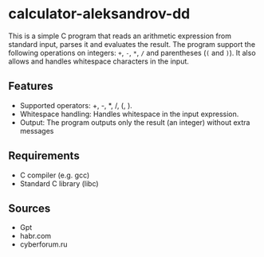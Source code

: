 # calculator-aleksandrov-dd
This is a simple C program that reads an arithmetic expression from standard input, parses it and evaluates the result. The program support the following operations on integers: `+`, `-`, `*`, `/` and parentheses (`(` and `)`). It also allows and handles whitespace characters in the input.

## Features

- Supported operators: +, -, *, /, (, ).
- Whitespace handling: Handles whitespace in the input expression.
- Output: The program outputs only the result (an integer) without extra messages

## Requirements
- C compiler (e.g. gcc)
- Standard C library (libc)

## Sources
- Gpt
- habr.com
- cyberforum.ru
